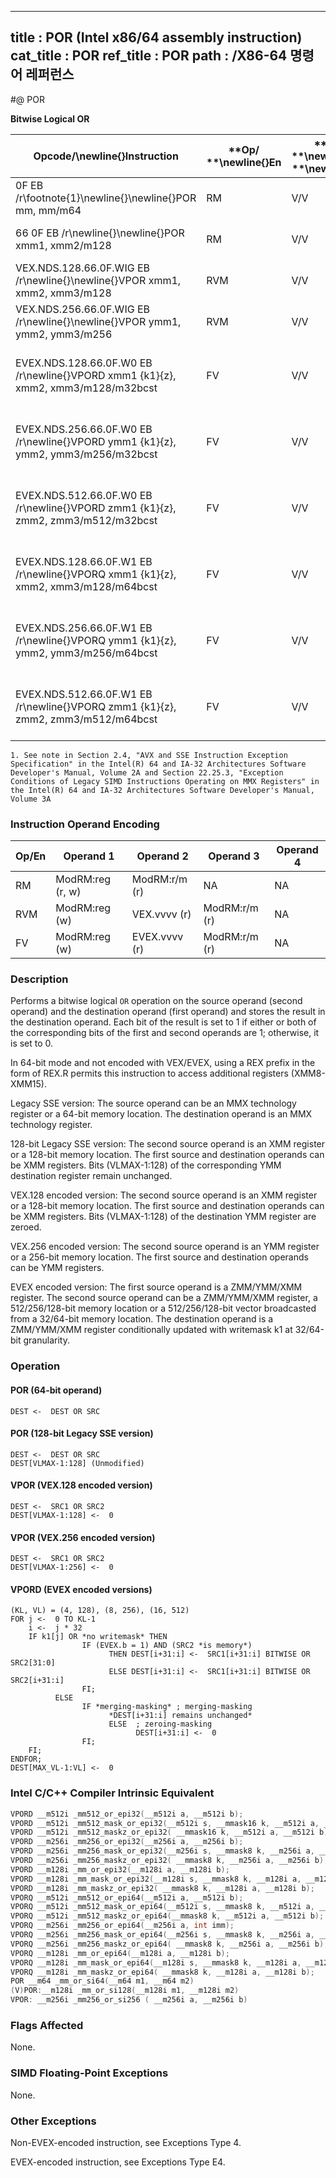 ----------------------------
title : POR (Intel x86/64 assembly instruction)
cat_title : POR
ref_title : POR
path : /X86-64 명령어 레퍼런스
----------------------------
#@ POR

**Bitwise Logical OR**

|**Opcode/**\newline{}**Instruction**|**Op/ **\newline{}**En**|**64/32 bit **\newline{}**Mode **\newline{}**Support**|**CPUID **\newline{}**Feature **\newline{}**Flag**|**Description**|
|------------------------------------|------------------------|------------------------------------------------------|--------------------------------------------------|---------------|
|0F EB /r\footnote{1}\newline{}\newline{}POR mm, mm/m64|RM|V/V |MMX|Bitwise OR of mm/m64 and mm.|
|66 0F EB /r\newline{}\newline{}POR xmm1, xmm2/m128|RM|V/V|SSE2|Bitwise OR of xmm2/m128 and xmm1.|
|VEX.NDS.128.66.0F.WIG EB /r\newline{}\newline{}VPOR xmm1, xmm2, xmm3/m128|RVM|V/V|AVX|Bitwise OR of xmm2/m128 and xmm3.|
|VEX.NDS.256.66.0F.WIG EB /r\newline{}\newline{}VPOR ymm1, ymm2, ymm3/m256|RVM|V/V|AVX2|Bitwise OR of ymm2/m256 and ymm3.|
|EVEX.NDS.128.66.0F.W0 EB /r\newline{}VPORD xmm1 {k1}{z}, xmm2, xmm3/m128/m32bcst |FV|V/V|AVX512VL\newline{}AVX512F|Bitwise OR of packed doubleword integers in xmm2 and xmm3/m128/m32bcst using writemask k1. |
|EVEX.NDS.256.66.0F.W0 EB /r\newline{}VPORD ymm1 {k1}{z}, ymm2, ymm3/m256/m32bcst |FV|V/V|AVX512VL\newline{}AVX512F|Bitwise OR of packed doubleword integers in ymm2 and ymm3/m256/m32bcst using writemask k1. |
|EVEX.NDS.512.66.0F.W0 EB /r\newline{}VPORD zmm1 {k1}{z}, zmm2, zmm3/m512/m32bcst |FV|V/V|AVX512F|Bitwise OR of packed doubleword integers in zmm2 and zmm3/m512/m32bcst using writemask k1. |
|EVEX.NDS.128.66.0F.W1 EB /r\newline{}VPORQ xmm1 {k1}{z}, xmm2, xmm3/m128/m64bcst|FV|V/V|AVX512VL\newline{}AVX512F|Bitwise OR of packed quadword integers in xmm2 and xmm3/m128/m64bcst using writemask k1. |
|EVEX.NDS.256.66.0F.W1 EB /r\newline{}VPORQ ymm1 {k1}{z}, ymm2, ymm3/m256/m64bcst|FV|V/V|AVX512VL\newline{}AVX512F|Bitwise OR of packed quadword integers in ymm2 and ymm3/m256/m64bcst using writemask k1. |
|EVEX.NDS.512.66.0F.W1 EB /r\newline{}VPORQ zmm1 {k1}{z}, zmm2, zmm3/m512/m64bcst|FV|V/V|AVX512F|Bitwise OR of packed quadword integers in zmm2 and zmm3/m512/m64bcst using writemask k1. |

```note
1. See note in Section 2.4, "AVX and SSE Instruction Exception Specification" in the Intel(R) 64 and IA-32 Architectures Software Developer's Manual, Volume 2A and Section 22.25.3, "Exception Conditions of Legacy SIMD Instructions Operating on MMX Registers" in the Intel(R) 64 and IA-32 Architectures Software Developer's Manual, Volume 3A
```
### Instruction Operand Encoding


|Op/En|Operand 1|Operand 2|Operand 3|Operand 4|
|-----|---------|---------|---------|---------|
|RM|ModRM:reg (r, w)|ModRM:r/m (r)|NA|NA|
|RVM|ModRM:reg (w)|VEX.vvvv (r)|ModRM:r/m (r)|NA|
|FV|ModRM:reg (w)|EVEX.vvvv (r)|ModRM:r/m (r)|NA|
### Description


Performs a bitwise logical `OR` operation on the source operand (second operand) and the destination operand (first operand) and stores the result in the destination operand. Each bit of the result is set to 1 if either or both of the corresponding bits of the first and second operands are 1; otherwise, it is set to 0.

In 64-bit mode and not encoded with VEX/EVEX, using a REX prefix in the form of REX.R permits this instruction to access additional registers (XMM8-XMM15).



Legacy SSE version: The source operand can be an MMX technology register or a 64-bit memory location. The destination operand is an MMX technology register.

128-bit Legacy SSE version: The second source operand is an XMM register or a 128-bit memory location. The first source and destination operands can be XMM registers. Bits (VLMAX-1:128) of the corresponding YMM destination register remain unchanged.

VEX.128 encoded version: The second source operand is an XMM register or a 128-bit memory location. The first source and destination operands can be XMM registers. Bits (VLMAX-1:128) of the destination YMM register are zeroed. 

VEX.256 encoded version: The second source operand is an YMM register or a 256-bit memory location. The first source and destination operands can be YMM registers.

EVEX encoded version: The first source operand is a ZMM/YMM/XMM register. The second source operand can be a ZMM/YMM/XMM register, a 512/256/128-bit memory location or a 512/256/128-bit vector broadcasted from a 32/64-bit memory location. The destination operand is a ZMM/YMM/XMM register conditionally updated with writemask k1 at 32/64-bit granularity.


### Operation
#### POR (64-bit operand)
```info-verb
DEST <-  DEST OR SRC
```
#### POR (128-bit Legacy SSE version)
```info-verb
DEST <-  DEST OR SRC
DEST[VLMAX-1:128] (Unmodified)
```
#### VPOR (VEX.128 encoded version)
```info-verb
DEST <-  SRC1 OR SRC2
DEST[VLMAX-1:128] <-  0
```
#### VPOR (VEX.256 encoded version)
```info-verb
DEST <-  SRC1 OR SRC2
DEST[VLMAX-1:256] <-  0
```
#### VPORD (EVEX encoded versions) 
```info-verb
(KL, VL) = (4, 128), (8, 256), (16, 512)
FOR j <-  0 TO KL-1
    i <-  j * 32
    IF k1[j] OR *no writemask* THEN
                IF (EVEX.b = 1) AND (SRC2 *is memory*)
                      THEN DEST[i+31:i] <-  SRC1[i+31:i] BITWISE OR SRC2[31:0]
                      ELSE DEST[i+31:i] <-  SRC1[i+31:i] BITWISE OR SRC2[i+31:i]
                FI;
          ELSE 
                IF *merging-masking* ; merging-masking
                      *DEST[i+31:i] remains unchanged*
                      ELSE  ; zeroing-masking
                            DEST[i+31:i] <-  0
                FI;
    FI;
ENDFOR;
DEST[MAX_VL-1:VL] <-  0
```

### Intel C/C++ Compiler Intrinsic Equivalent

```cpp
VPORD __m512i _mm512_or_epi32(__m512i a, __m512i b);
VPORD __m512i _mm512_mask_or_epi32(__m512i s, __mmask16 k, __m512i a, __m512i b);
VPORD __m512i _mm512_maskz_or_epi32( __mmask16 k, __m512i a, __m512i b);
VPORD __m256i _mm256_or_epi32(__m256i a, __m256i b);
VPORD __m256i _mm256_mask_or_epi32(__m256i s, __mmask8 k, __m256i a, __m256i b,);
VPORD __m256i _mm256_maskz_or_epi32( __mmask8 k, __m256i a, __m256i b);
VPORD __m128i _mm_or_epi32(__m128i a, __m128i b);
VPORD __m128i _mm_mask_or_epi32(__m128i s, __mmask8 k, __m128i a, __m128i b);
VPORD __m128i _mm_maskz_or_epi32( __mmask8 k, __m128i a, __m128i b);
VPORQ __m512i _mm512_or_epi64(__m512i a, __m512i b);
VPORQ __m512i _mm512_mask_or_epi64(__m512i s, __mmask8 k, __m512i a, __m512i b);
VPORQ __m512i _mm512_maskz_or_epi64(__mmask8 k, __m512i a, __m512i b);
VPORQ __m256i _mm256_or_epi64(__m256i a, int imm);
VPORQ __m256i _mm256_mask_or_epi64(__m256i s, __mmask8 k, __m256i a, __m256i b);
VPORQ __m256i _mm256_maskz_or_epi64( __mmask8 k, __m256i a, __m256i b);
VPORQ __m128i _mm_or_epi64(__m128i a, __m128i b);
VPORQ __m128i _mm_mask_or_epi64(__m128i s, __mmask8 k, __m128i a, __m128i b);
VPORQ __m128i _mm_maskz_or_epi64( __mmask8 k, __m128i a, __m128i b);
POR __m64 _mm_or_si64(__m64 m1, __m64 m2)
(V)POR:__m128i _mm_or_si128(__m128i m1, __m128i m2)
VPOR: __m256i _mm256_or_si256 ( __m256i a, __m256i b)
```
### Flags Affected


None.

### SIMD Floating-Point Exceptions


None.

### Other Exceptions


Non-EVEX-encoded instruction, see Exceptions Type 4.

EVEX-encoded instruction, see Exceptions Type E4.

